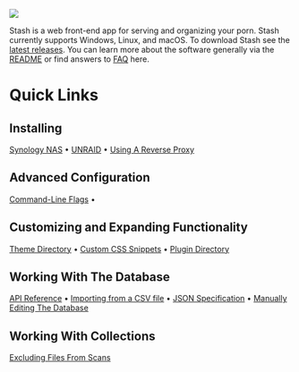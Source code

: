 ![](https://i.imgur.com/8aQyv68.png)

Stash is a web front-end app for serving and organizing your porn. Stash currently supports Windows, Linux, and macOS. To download Stash see the [latest releases](https://github.com/stashapp/stash/releases). You can learn more about the software generally via the [README](https://github.com/stashapp/stash/blob/develop/README.md) or find answers to [FAQ](https://github.com/stashapp/stash/wiki/FAQ) here.

# Quick Links
## Installing
[Synology NAS](https://github.com/stashapp/stash/wiki/Installing-on-Synology-NAS) • [UNRAID](https://github.com/stashapp/stash/wiki/Unraid-Support) • [Using A Reverse Proxy](https://github.com/stashapp/stash/wiki/Reverse-proxy)
## Advanced Configuration
[Command-Line Flags](https://github.com/stashapp/stash/wiki/Advanced-Configuration-Options) • 
## Customizing and Expanding Functionality
[Theme Directory](https://github.com/stashapp/stash/wiki/Themes) • [Custom CSS Snippets](https://github.com/stashapp/stash/wiki/Custom-CSS-snippets) • [Plugin Directory](https://github.com/stashapp/stash/wiki/Plugins)
## Working With The Database
[API Reference](https://github.com/stashapp/stash/wiki/API) • [Importing from a CSV file](https://github.com/stashapp/stash/wiki/Importing-via-CSV-using-gql-iterate) • [JSON Specification](https://github.com/stashapp/stash/wiki/JSON-Specification) • [Manually Editing The Database](https://github.com/stashapp/stash/wiki/Manually-Editing-the-Stash-Sqlite3-database)
## Working With Collections
[Excluding Files From Scans](https://github.com/stashapp/stash/wiki/Exclude-file-configuration)



